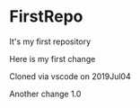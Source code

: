 # FirstRepo
It's my first repository

Here is my first change

Cloned via vscode on 2019Jul04

Another change 1.0